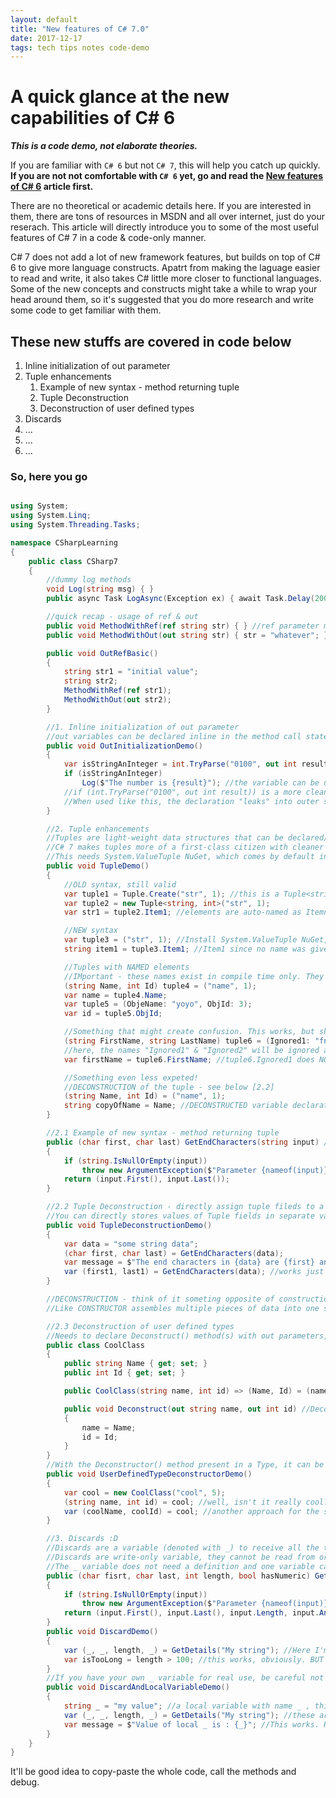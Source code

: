 ```yaml
---
layout: default
title: "New features of C# 7.0"
date: 2017-12-17
tags: tech tips notes code-demo
---
```




# A quick glance at the new capabilities of C# 6 

***This is a code demo, not elaborate theories.***

If you are familiar with `C# 6` but not `C# 7`, this will help you catch up quickly. **If you are not not comfortable with `C# 6` yet, go and read the [New features of C# 6](/2017/11/18/new-features-of-csharp-6.html) article first.**

There are no theoretical or academic details here. If you are interested in them, there are tons of resources in MSDN and all over internet, just do your reserach. This article will directly introduce you to some of the most useful features of C# 7 in a code & code-only manner. 

C# 7 does not add a lot of new framework features, but builds on top of C# 6 to give more language constructs. Apatrt from making the laguage easier to read and write, it also takes C# little more closer to functional languages. Some of the new concepts and constructs might take a while to wrap your head around them, so it's suggested that you do more research and write some code to get familiar with them.

## These new stuffs are covered in code below

1. Inline initialization of out parameter
2. Tuple enhancements
    1. Example of new syntax - method returning tuple
    2. Tuple Deconstruction
    3. Deconstruction of user defined types
3. Discards
4. ...
5. ...
6. ...

### So, here you go

```cs

using System;
using System.Linq;
using System.Threading.Tasks;

namespace CSharpLearning
{
    public class CSharp7
    {
        //dummy log methods
        void Log(string msg) { }
        public async Task LogAsync(Exception ex) { await Task.Delay(2000); }

        //quick recap - usage of ref & out
        public void MethodWithRef(ref string str) { } //ref parameter may not be assigned inside, that argument must be initialized before call
        public void MethodWithOut(out string str) { str = "whatever"; } //out parameter must get assigned inside, that argument may not be initialized

        public void OutRefBasic()
        {
            string str1 = "initial value";
            string str2;
            MethodWithRef(ref str1);
            MethodWithOut(out str2);
        }

        //1. Inline initialization of out parameter
        //out variables can be declared inline in the method call statement, with specific type or var. 
        public void OutInitializationDemo()
        {
            var isStringAnInteger = int.TryParse("0100", out int result); //This. out var result - also works
            if (isStringAnInteger)
                Log($"The number is {result}"); //the variable can be used normally as if it was declared before calling
            //if (int.TryParse("0100", out int result)) is a more cleaner way to write it
            //When used like this, the declaration "leaks" into outer scope of the if-statement
        }

        //2. Tuple enhancements
        //Tuples are light-weight data structures that can be declared/created inline and used to return multiple values
        //C# 7 makes tuples more of a first-class citizen with cleaner syntax, named-elements
        //This needs System.ValueTuple NuGet, which comes by default in .NET Framework 4.7, .NET Core 2.0, .NET Standard 2.0
        public void TupleDemo()
        {
            //OLD syntax, still valid
            var tuple1 = Tuple.Create("str", 1); //this is a Tuple<string, int>
            var tuple2 = new Tuple<string, int>("str", 1);
            var str1 = tuple2.Item1; //elements are auto-named as Itemn, which cannot be changed

            //NEW syntax
            var tuple3 = ("str", 1); //Install System.ValueTuple NuGet, if required
            string item1 = tuple3.Item1; //Item1 since no name was given

            //Tuples with NAMED elements
            //IMportant - these names exist in compile time only. They cannot be fetched e.g. through Reflection in runtime
            (string Name, int Id) tuple4 = ("name", 1);
            var name = tuple4.Name;
            var tuple5 = (ObjeName: "yoyo", ObjId: 3);
            var id = tuple5.ObjId;

            //Something that might create confusion. This works, but shows warning.
            (string FirstName, string LastName) tuple6 = (Ignored1: "fname", Ignored2: "lname"); //shows green squiggly lines for warning!
            //here, the names "Ignored1" & "Ignored2" will be ignored as "FirstName" & "LastName" will get precedence as target type
            var firstName = tuple6.FirstName; //tuple6.Ignored1 does NOT exist

            //Something even less expeted!
            //DECONSTRUCTION of the tuple - see below [2.2]
            (string Name, int Id) = ("name", 1);
            string copyOfName = Name; //DECONSTRUCTED variable declaration!
        }

        //2.1 Example of new syntax - method returning tuple
        public (char first, char last) GetEndCharacters(string input) //names of the return fields does not matter, they are just variable names
        {
            if (string.IsNullOrEmpty(input))
                throw new ArgumentException($"Parameter {nameof(input)} cannot be null or empty!");
            return (input.First(), input.Last());
        }

        //2.2 Tuple Deconstruction - directly assign tuple fileds to a set of variables
        //You can directly stores values of Tuple fields in separate variables by putting them inside parenthesis 
        public void TupleDeconstructionDemo()
        {
            var data = "some string data";
            (char first, char last) = GetEndCharacters(data);
            var message = $"The end characters in {data} are {first} and {last}";
            var (first1, last1) = GetEndCharacters(data); //works just like above
        }

        //DECONSTRUCTION - think of it someting opposite of construction. NOT DESTRUCTION, which wipes out the thing from memory!
        //Like CONSTRUCTOR assembles multiple pieces of data into one structure, DECONSTRUCTOR breaks a structure into multiple data elements :)

        //2.3 Deconstruction of user defined types
        //Needs to declare Deconstruct() method(s) with out parameters, for as many elments it needs to be deconstructed to
        public class CoolClass
        {
            public string Name { get; set; }
            public int Id { get; set; }

            public CoolClass(string name, int id) => (Name, Id) = (name, id); //Constructor

            public void Deconstruct(out string name, out int id) //Deconstructor
            {
                name = Name;
                id = Id;
            }
        }
        //With the Deconstructor() method present in a Type, it can be directly deconstructed (assigned to set of variables)
        public void UserDefinedTypeDeconstructorDemo()
        {
            var cool = new CoolClass("cool", 5);
            (string name, int id) = cool; //well, isn't it really cool?
            var (coolName, coolId) = cool; //another approach for the same!
        }

        //3. Discards :D
        //Discards are a variable (denoted with _) to receive all the throw-away-ble values that you do not care about.
        //Discards are write-only variable, they cannot be read from or used in any other way. They're basically a bin for collecting all unimportant values.
        //The _ variable does not need a definition and one variable can take many values, all at once. Mostly used in deconstruction, out variables etc.
        public (char fisrt, char last, int length, bool hasNumeric) GetDetails(string input)
        {
            if (string.IsNullOrEmpty(input))
                throw new ArgumentException($"Parameter {nameof(input)} cannot be null or empty!");
            return (input.First(), input.Last(), input.Length, input.Any(c => char.IsNumber(c)));
        }
        public void DiscardDemo()
        {
            var (_, _, length, _) = GetDetails("My string"); //Here I'm only interested in length, so I DISCARD other values
            var isTooLong = length > 100; //this works, obviously. BUT _ cannot be used anymore to retrieve values            
        }
        //If you have your own _ variable for real use, be careful not to confuse the two!
        public void DiscardAndLocalVariableDemo()
        {
            string _ = "my value"; //a local variable with name _ , this is not a discard
            var (_, _, length, _) = GetDetails("My string"); //these are discards
            var message = $"Value of local _ is : {_}"; //This works. Here _ is the local variable
        }
    }
}

```

It'll be good idea to copy-paste the whole code, call the methods and debug.